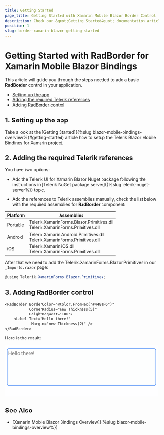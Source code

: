 ```yaml
---
title: Getting Started
page_title: Getting Started with Xamarin Mobile Blazor Border Control
description: Check our &quot;Getting Started&quot; documentation article for Telerik Border control for Xamarin Mobile Blazor Bindings.
position: 1
slug: border-xamarin-blazor-getting-started
---
```


# Getting Started with RadBorder for Xamarin Mobile Blazor Bindings

This article will guide you through the steps needed to add a basic **RadBorder** control in your application.

* [Setting up the app](#1-setting-up-the-app)
* [Adding the required Telerik references](#2-adding-the-required-telerik-references)
* [Adding RadBorder control](#3-adding-radborder-control)

## 1. Setting up the app

Take a look at the [Getting Started]({%slug blazor-mobile-bindings-overview%}#getting-started) article how to setup the Telerik Blazor Mobile Bindings for Xamarin project.

## 2. Adding the required Telerik references

You have two options:

* Add the Telerik UI for Xamarin Blazor Nuget package following the instructions in [Telerik NuGet package server]({%slug telerik-nuget-server%}) topic.

* Add the references to Telerik assemblies manually, check the list below with the required assemblies for **RadBorder** component:

| Platform | Assemblies |
| -------- | ---------- |
| Portable | Telerik.XamarinForms.Blazor.Primitives.dll<br/>Telerik.XamarinForms.Primitives.dll |
| Android  | Telerik.Xamarin.Android.Primitives.dll<br/>Telerik.XamarinForms.Primitives.dll |
| iOS      | Telerik.Xamarin.iOS.dll <br/>Telerik.XamarinForms.Primitives.dll |

After that we need to add the Telerik.XamarinForms.Blazor.Primitives in our `_Imports.razor` page:

```C#
@using Telerik.XamarinForms.Blazor.Primitives;
```

## 3. Adding RadBorder control

```
<RadBorder BorderColor="@Color.FromHex("#4488F6")"
           CornerRadius="new Thickness(5)" 
		   HeightRequest="100">
    <Label Text="Hello there!"
            Margin="new Thickness(2)" />
</RadBorder>
```

Here is the result:

![Border Getting Started Example](images/border-overview.png)

## See Also

- [Xamarin Mobile Blazor Bindings Overview]({%slug blazor-mobile-bindings-overview%})